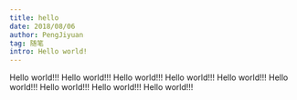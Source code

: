 ```yaml
---
title: hello
date: 2018/08/06
author: PengJiyuan
tag: 随笔
intro: Hello world!
---
```


Hello world!!!
Hello world!!!
Hello world!!!
Hello world!!!
Hello world!!!
Hello world!!!
Hello world!!!
Hello world!!!
Hello world!!!
